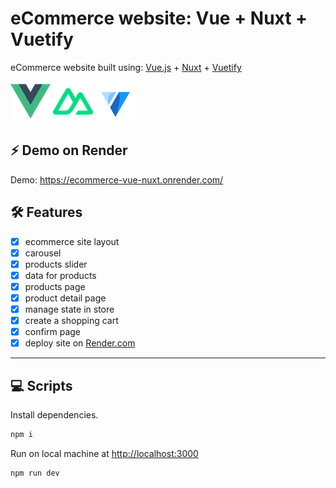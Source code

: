 # eCommerce website: Vue + Nuxt + Vuetify

eCommerce website built using: [Vue.js](https://vuejs.org/) + [Nuxt](https://nuxt.com/) + [Vuetify](https://vuetifyjs.com/en/)

![vue](vue.png) ![nuxt](nuxt.png) ![vuetify](vuetify.png)

## ⚡ Demo on Render

Demo: <https://ecommerce-vue-nuxt.onrender.com/>

## 🛠️ Features

- [x] ecommerce site layout
- [x] carousel
- [x] products slider
- [x] data for products
- [x] products page
- [x] product detail page
- [x] manage state in store
- [x] create a shopping cart
- [x] confirm page
- [x] deploy site on [Render.com](https://render.com/)

---

## 💻 Scripts

Install dependencies.

```bash
npm i
```

Run on local machine at <http://localhost:3000>

```bash
npm run dev
```
